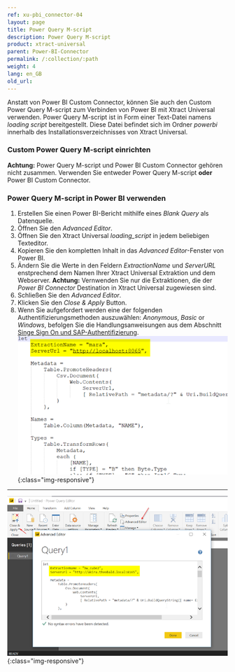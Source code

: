 ```yaml
---
ref: xu-pbi_connector-04
layout: page
title: Power Query M-script
description: Power Query M-script 
product: xtract-universal
parent: Power-BI-Connector
permalink: /:collection/:path
weight: 4
lang: en_GB
old_url:
---
```


Anstatt von Power BI Custom Connector, können Sie auch den Custom Power Query M-script zum Verbinden von Power BI mit Xtract Universal verwenden. Power Query M-script ist in Form einer Text-Datei namens *loading script* bereitgestellt. Diese Datei befindet sich im Ordner *powerbi* innerhalb des Installationsverzeichnisses von Xtract Universal.
<br>
### Custom Power Query M-script einrichten

**Achtung:** Power Query M-script und Power BI Custom Connector gehören nicht zusammen. Verwenden Sie entweder Power Query M-script **oder** Power BI Custom Connector.

### Power Query M-script in Power BI verwenden

1.  Erstellen Sie einen Power BI-Bericht mithilfe eines *Blank Query* als Datenquelle.
2. Öffnen Sie den *Advanced Editor*.
3. Öffnen Sie den Xtract Universal *loading_script* in jedem beliebigen Texteditor.
4. Kopieren Sie den kompletten Inhalt in das *Advanced Editor*-Fenster von Power BI.
4. Ändern Sie die Werte in den Feldern *ExtractionName* und  *ServerURL* enstprechend dem Namen Ihrer Xtract Universal Extraktion und dem Webserver. **Achtung:** Vernwenden Sie nur die Extraktionen, die der *Power BI Connector* Destination in Xtract Universal zugewiesen sind.
5. Schließen Sie den *Advanced Editor*.
6. Klicken Sie den *Close & Apply* Button.
7. Wenn Sie aufgefordert werden eine der folgenden Authentifizierungsmethoden auszuwählen: *Anonymous*, *Basic* or *Windows*, befolgen Sie die Handlungsanweisungen aus dem Abschnitt [Singe Sign On und SAP-Authentifizierung](./pbi-SSO).<br>
![M-Script](/img/content/XU_PowerQueryScript.png){:class="img-responsive"}

---

![PowerQueryEditor](/img/content/XU_PBI_PowerQueryEditor.png){:class="img-responsive"}







